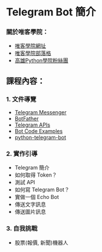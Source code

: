 # Telegram Bot 簡介

### 關於唯客學院：

* [唯客學院網址](https://www.victorgau.com)
* [唯客學院部落格](https://victorgau.com/blog/)
* [高雄Python學院粉絲團](https://www.facebook.com/KHPYAcademy/)

## 課程內容：

### 1. 文件導覽

* [Telegram Messenger](https://telegram.org/)
* [BotFather](https://t.me/botfather)
* [Telegram APIs](https://core.telegram.org/api)
* [Bot Code Examples](https://core.telegram.org/bots/samples)
* [python-telegram-bot](https://github.com/python-telegram-bot/python-telegram-bot)

### 2. 實作引導

* Telegram 簡介
* 如何取得 Token？
* 測試 API
* 如何寫 Telegram Bot？
* 實做一個 Echo Bot
* 傳送文字訊息
* 傳送圖片訊息

### 3. 自我挑戰

* 股票(報價, 新聞)機器人
